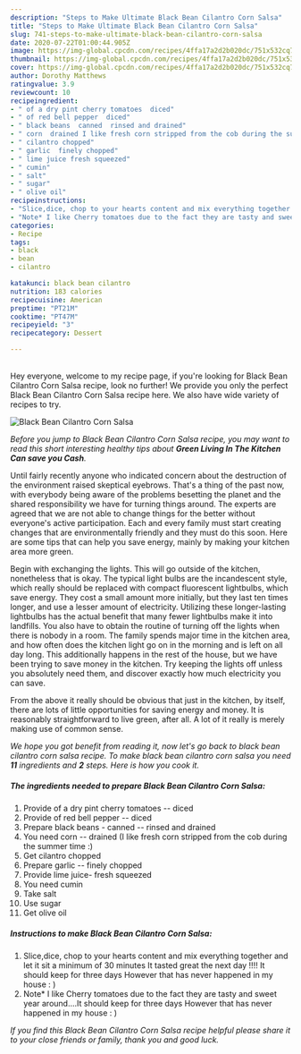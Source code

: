 ```yaml
---
description: "Steps to Make Ultimate Black Bean Cilantro Corn Salsa"
title: "Steps to Make Ultimate Black Bean Cilantro Corn Salsa"
slug: 741-steps-to-make-ultimate-black-bean-cilantro-corn-salsa
date: 2020-07-22T01:00:44.905Z
image: https://img-global.cpcdn.com/recipes/4ffa17a2d2b020dc/751x532cq70/black-bean-cilantro-corn-salsa-recipe-main-photo.jpg
thumbnail: https://img-global.cpcdn.com/recipes/4ffa17a2d2b020dc/751x532cq70/black-bean-cilantro-corn-salsa-recipe-main-photo.jpg
cover: https://img-global.cpcdn.com/recipes/4ffa17a2d2b020dc/751x532cq70/black-bean-cilantro-corn-salsa-recipe-main-photo.jpg
author: Dorothy Matthews
ratingvalue: 3.9
reviewcount: 10
recipeingredient:
- " of a dry pint cherry tomatoes  diced"
- " of red bell pepper  diced"
- " black beans  canned  rinsed and drained"
- " corn  drained I like fresh corn stripped from the cob during the summer time "
- " cilantro chopped"
- " garlic  finely chopped"
- " lime juice fresh squeezed"
- " cumin"
- " salt"
- " sugar"
- " olive oil"
recipeinstructions:
- "Slice,dice, chop to your hearts content and mix everything together and let it sit a minimum of 30 minutes It tasted great the next day !!!! It should keep for three days However that has never happened in my house : )"
- "Note* I like Cherry tomatoes due to the fact they are tasty and sweet year around....It should keep for three days However that has never happened in my house : )"
categories:
- Recipe
tags:
- black
- bean
- cilantro

katakunci: black bean cilantro 
nutrition: 183 calories
recipecuisine: American
preptime: "PT21M"
cooktime: "PT47M"
recipeyield: "3"
recipecategory: Dessert

---
```

<br>
Hey everyone, welcome to my recipe page, if you're looking for Black Bean Cilantro Corn Salsa recipe, look no further! We provide you only the perfect Black Bean Cilantro Corn Salsa recipe here. We also have wide variety of recipes to try.
<br>


![Black Bean Cilantro Corn Salsa](https://img-global.cpcdn.com/recipes/4ffa17a2d2b020dc/751x532cq70/black-bean-cilantro-corn-salsa-recipe-main-photo.jpg)

<i>Before you jump to Black Bean Cilantro Corn Salsa recipe, you may want to read this short interesting healthy tips about 
<strong>Green Living In The Kitchen Can save you Cash</strong>.</i>
</br>

Until fairly recently anyone who indicated concern about the destruction of the environment raised skeptical eyebrows. That's a thing of the past now, with everybody being aware of the problems besetting the planet and the shared responsibility we have for turning things around. The experts are agreed that we are not able to change things for the better without everyone's active participation. Each and every family must start creating changes that are environmentally friendly and they must do this soon. Here are some tips that can help you save energy, mainly by making your kitchen area more green.

Begin with exchanging the lights. This will go outside of the kitchen, nonetheless that is okay. The typical light bulbs are the incandescent style, which really should be replaced with compact fluorescent lightbulbs, which save energy. They cost a small amount more initially, but they last ten times longer, and use a lesser amount of electricity. Utilizing these longer-lasting lightbulbs has the actual benefit that many fewer lightbulbs make it into landfills. You also have to obtain the routine of turning off the lights when there is nobody in a room. The family spends major time in the kitchen area, and how often does the kitchen light go on in the morning and is left on all day long. This additionally happens in the rest of the house, but we have been trying to save money in the kitchen. Try keeping the lights off unless you absolutely need them, and discover exactly how much electricity you can save.

From the above it really should be obvious that just in the kitchen, by itself, there are lots of little opportunities for saving energy and money. It is reasonably straightforward to live green, after all. A lot of it really is merely making use of common sense.


<i>We hope you got benefit from reading it, now let's go back to black bean cilantro corn salsa recipe. To make black bean cilantro corn salsa you need <strong>11</strong> ingredients and <strong>2</strong> steps. Here is how you cook it.
</i>

##### The ingredients needed to prepare Black Bean Cilantro Corn Salsa:

1. Provide  of a dry pint cherry tomatoes -- diced
1. Provide  of red bell pepper -- diced
1. Prepare  black beans - canned -- rinsed and drained
1. You need  corn -- drained (I like fresh corn stripped from the cob during the summer time :)
1. Get  cilantro chopped
1. Prepare  garlic -- finely chopped
1. Provide  lime juice- fresh squeezed
1. You need  cumin
1. Take  salt
1. Use  sugar
1. Get  olive oil


##### Instructions to make Black Bean Cilantro Corn Salsa:

1. Slice,dice, chop to your hearts content and mix everything together and let it sit a minimum of 30 minutes It tasted great the next day !!!! It should keep for three days However that has never happened in my house : )
1. Note* I like Cherry tomatoes due to the fact they are tasty and sweet year around....It should keep for three days However that has never happened in my house : )


<i>If you find this Black Bean Cilantro Corn Salsa recipe helpful please share it to your close friends or family, thank you and good luck.</i>
